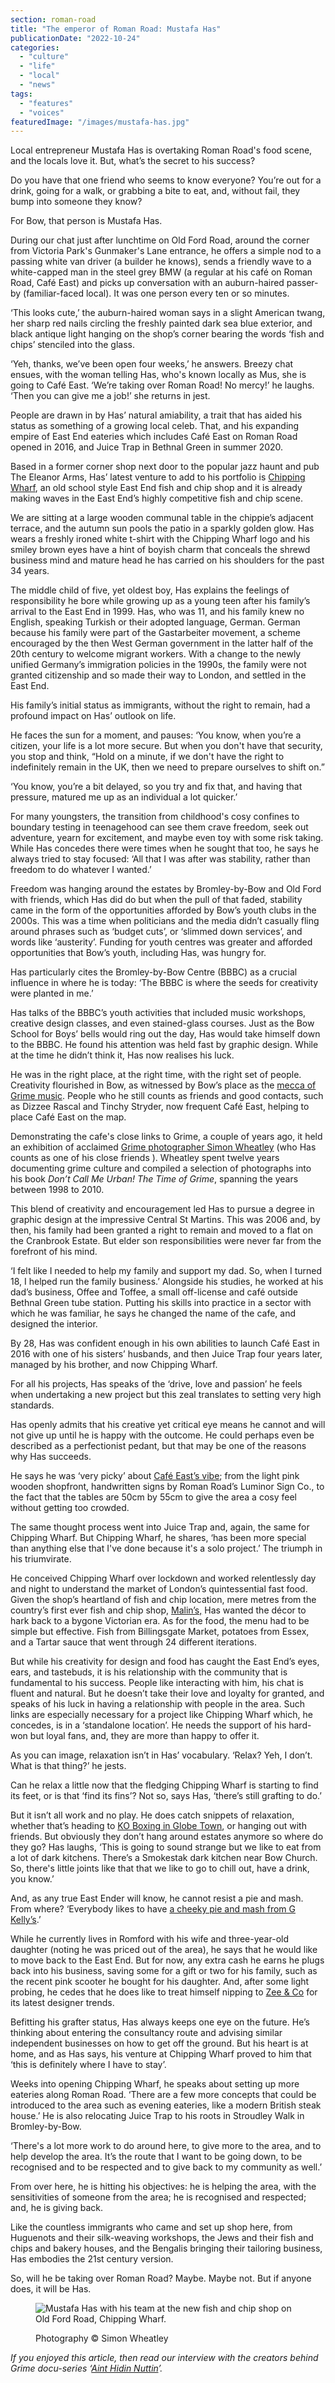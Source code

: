 ```yaml
---
section: roman-road
title: "The emperor of Roman Road: Mustafa Has"
publicationDate: "2022-10-24"
categories: 
  - "culture"
  - "life"
  - "local"
  - "news"
tags: 
  - "features"
  - "voices"
featuredImage: "/images/mustafa-has.jpg"
---
```


Local entrepreneur Mustafa Has is overtaking Roman Road's food scene, and the locals love it. But, what’s the secret to his success?

Do you have that one friend who seems to know everyone? You’re out for a drink, going for a walk, or grabbing a bite to eat, and, without fail, they bump into someone they know?

For Bow, that person is Mustafa Has.

During our chat just after lunchtime on Old Ford Road, around the corner from Victoria Park's Gunmaker's Lane entrance, he offers a simple nod to a passing white van driver (a builder he knows), sends a friendly wave to a white-capped man in the steel grey BMW (a regular at his café on Roman Road, Café East) and picks up conversation with an auburn-haired passer-by (familiar-faced local). It was one person every ten or so minutes.

‘This looks cute,’ the auburn-haired woman says in a slight American twang, her sharp red nails circling the freshly painted dark sea blue exterior, and black antique light hanging on the shop’s corner bearing the words ‘fish and chips’ stenciled into the glass.

‘Yeh, thanks, we’ve been open four weeks,’ he answers. Breezy chat ensues, with the woman telling Has, who's known locally as Mus, she is going to Café East. ‘We’re taking over Roman Road! No mercy!’ he laughs. ‘Then you can give me a job!’ she returns in jest.

People are drawn in by Has’ natural amiability, a trait that has aided his status as something of a growing local celeb. That, and his expanding empire of East End eateries which includes Café East on Roman Road opened in 2016, and Juice Trap in Bethnal Green in summer 2020.

Based in a former corner shop next door to the popular jazz haunt and pub The Eleanor Arms, Has’ latest venture to add to his portfolio is [Chipping Wharf](https://romanroadlondon.com/chipping-wharf-fish-chip-shop-old-ford-open/), an old school style East End fish and chip shop and it is already making waves in the East End’s highly competitive fish and chip scene.

We are sitting at a large wooden communal table in the chippie’s adjacent terrace, and the autumn sun pools the patio in a sparkly golden glow. Has wears a freshly ironed white t-shirt with the Chipping Wharf logo and his smiley brown eyes have a hint of boyish charm that conceals the shrewd business mind and mature head he has carried on his shoulders for the past 34 years.

The middle child of five, yet oldest boy, Has explains the feelings of responsibility he bore while growing up as a young teen after his family’s arrival to the East End in 1999. Has, who was 11, and his family knew no English, speaking Turkish or their adopted language, German. German because his family were part of the Gastarbeiter movement, a scheme encouraged by the then West German government in the latter half of the 20th century to welcome migrant workers. With a change to the newly unified Germany’s immigration policies in the 1990s, the family were not granted citizenship and so made their way to London, and settled in the East End.

His family’s initial status as immigrants, without the right to remain, had a profound impact on Has’ outlook on life.

He faces the sun for a moment, and pauses: ‘You know, when you’re a citizen, your life is a lot more secure. But when you don't have that security, you stop and think, “Hold on a minute, if we don't have the right to indefinitely remain in the UK, then we need to prepare ourselves to shift on.”

‘You know, you’re a bit delayed, so you try and fix that, and having that pressure, matured me up as an individual a lot quicker.’

For many youngsters, the transition from childhood's cosy confines to boundary testing in teenagehood can see them crave freedom, seek out adventure, yearn for excitement, and maybe even toy with some risk taking. While Has concedes there were times when he sought that too, he says he always tried to stay focused: ‘All that I was after was stability, rather than freedom to do whatever I wanted.’

Freedom was hanging around the estates by Bromley-by-Bow and Old Ford with friends, which Has did do but when the pull of that faded, stability came in the form of the opportunities afforded by Bow’s youth clubs in the 2000s. This was a time when politicians and the media didn’t casually fling around phrases such as ‘budget cuts’, or ‘slimmed down services’, and words like ‘austerity’. Funding for youth centres was greater and afforded opportunities that Bow’s youth, including Has, was hungry for.

Has particularly cites the Bromley-by-Bow Centre (BBBC) as a crucial influence in where he is today: ‘The BBBC is where the seeds for creativity were planted in me.’

Has talks of the BBBC’s youth activities that included music workshops, creative design classes, and even stained-glass courses. Just as the Bow School for Boys’ bells would ring out the day, Has would take himself down to the BBBC. He found his attention was held fast by graphic design. While at the time he didn’t think it, Has now realises his luck.

He was in the right place, at the right time, with the right set of people. Creativity flourished in Bow, as witnessed by Bow’s place as the [mecca of Grime music](https://romanroadlondon.com/key-grime-figures-history-roman-road/). People who he still counts as friends and good contacts, such as Dizzee Rascal and Tinchy Stryder, now frequent Café East, helping to place Café East on the map.

Demonstrating the cafe's close links to Grime, a couple of years ago, it held an exhibition of acclaimed [Grime photographer Simon Wheatley](https://romanroadlondon.com/simon-wheatley-grime-photographer/) (who Has counts as one of his close friends ). Wheatley spent twelve years documenting grime culture and compiled a selection of photographs into his book _Don’t Call Me Urban!_ _The Time of Grime_, spanning the years between 1998 to 2010. 

This blend of creativity and encouragement led Has to pursue a degree in graphic design at the impressive Central St Martins. This was 2006 and, by then, his family had been granted a right to remain and moved to a flat on the Cranbrook Estate. But elder son responsibilities were never far from the forefront of his mind.

‘I felt like I needed to help my family and support my dad. So, when I turned 18, I helped run the family business.’ Alongside his studies, he worked at his dad’s business, Offee and Toffee, a small off-license and café outside Bethnal Green tube station. Putting his skills into practice in a sector with which he was familiar, he says he changed the name of the cafe, and designed the interior.

By 28, Has was confident enough in his own abilities to launch Café East in 2016 with one of his sisters’ husbands, and then Juice Trap four years later, managed by his brother, and now Chipping Wharf.

For all his projects, Has speaks of the ‘drive, love and passion’ he feels when undertaking a new project but this zeal translates to setting very high standards.

Has openly admits that his creative yet critical eye means he cannot and will not give up until he is happy with the outcome. He could perhaps even be described as a perfectionist pedant, but that may be one of the reasons why Has succeeds.

He says he was ‘very picky’ about [Café East’s vibe](https://romanroadlondon.com/cafe-east-roman-road-mustafa-has-interview/); from the light pink wooden shopfront, handwritten signs by Roman Road’s Luminor Sign Co., to the fact that the tables are 50cm by 55cm to give the area a cosy feel without getting too crowded. 

The same thought process went into Juice Trap and, again, the same for Chipping Wharf. But Chipping Wharf, he shares, ‘has been more special than anything else that I've done because it's a solo project.’ The triumph in his triumvirate.

He conceived Chipping Wharf over lockdown and worked relentlessly day and night to understand the market of London’s quintessential fast food. Given the shop’s heartland of fish and chip location, mere metres from the country’s first ever fish and chip shop, [Malin’s,](https://romanroadlondon.com/malin-fish-and-chip-shop-oldest/) Has wanted the décor to hark back to a bygone Victorian era. As for the food, the menu had to be simple but effective. Fish from Billingsgate Market, potatoes from Essex, and a Tartar sauce that went through 24 different iterations.

But while his creativity for design and food has caught the East End’s eyes, ears, and tastebuds, it is his relationship with the community that is fundamental to his success. People like interacting with him, his chat is fluent and natural. But he doesn’t take their love and loyalty for granted, and speaks of his luck in having a relationship with people in the area. Such links are especially necessary for a project like Chipping Wharf which, he concedes, is in a ‘standalone location’. He needs the support of his hard-won but loyal fans, and, they are more than happy to offer it.

As you can image, relaxation isn’t in Has’ vocabulary. ‘Relax? Yeh, I don’t. What is that thing?’ he jests.

Can he relax a little now that the fledging Chipping Wharf is starting to find its feet, or is that ‘find its fins’? Not so, says Has, ‘there’s still grafting to do.’

But it isn’t all work and no play. He does catch snippets of relaxation, whether that’s heading to [KO Boxing in Globe Town](https://romanroadlondon.com/ruqsana-begum-muay-thai-female-fighter/), or hanging out with friends. But obviously they don’t hang around estates anymore so where do they go? Has laughs, ‘This is going to sound strange but we like to eat from a lot of dark kitchens. There’s a Smokestak dark kitchen near Bow Church. So, there's little joints like that that we like to go to chill out, have a drink, you know.’

And, as any true East Ender will know, he cannot resist a pie and mash. From where? ‘Everybody likes to have [a cheeky pie and mash from G Kelly’s](https://romanroadlondon.com/g-kelly-pie-mash-shop-working-class-food/).’

While he currently lives in Romford with his wife and three-year-old daughter (noting he was priced out of the area), he says that he would like to move back to the East End. But for now, any extra cash he earns he plugs back into his business, saving some for a gift or two for his family, such as the recent pink scooter he bought for his daughter. And, after some light probing, he cedes that he does like to treat himself nipping to [Zee & Co](https://romanroadlondon.com/zee-and-co-male-fashion-bow/) for its latest designer trends.

Befitting his grafter status, Has always keeps one eye on the future. He’s thinking about entering the consultancy route and advising similar independent businesses on how to get off the ground. But his heart is at home, and as Has says, his venture at Chipping Wharf proved to him that ‘this is definitely where I have to stay’. 

Weeks into opening Chipping Wharf, he speaks about setting up more eateries along Roman Road. ‘There are a few more concepts that could be introduced to the area such as evening eateries, like a modern British steak house.’ He is also relocating Juice Trap to his roots in Stroudley Walk in Bromley-by-Bow. 

‘There's a lot more work to do around here, to give more to the area, and to help develop the area. It’s the route that I want to be going down, to be recognised and to be respected and to give back to my community as well.’

From over here, he is hitting his objectives: he is helping the area, with the sensitivities of someone from the area; he is recognised and respected; and, he is giving back.

Like the countless immigrants who came and set up shop here, from Huguenots and their silk-weaving workshops, the Jews and their fish and chips and bakery houses, and the Bengalis bringing their tailoring business, Has embodies the 21st century version. 

So, will he be taking over Roman Road? Maybe. Maybe not. But if anyone does, it will be Has.

<figure>

![Mustafa Has with his team at the new fish and chip shop on Old Ford Road, Chipping Wharf.](/images/mustafa-has-chipping-wharf-1024x683.jpg)

<figcaption>

Photography © Simon Wheatley

</figcaption>

</figure>

_If you enjoyed this article, then read our interview with the creators behind Grime docu-series ‘[Aint Hidin Nuttin](https://romanroadlondon.com/aint-hidin-nuttin-bow-grime-documentary/)’._

